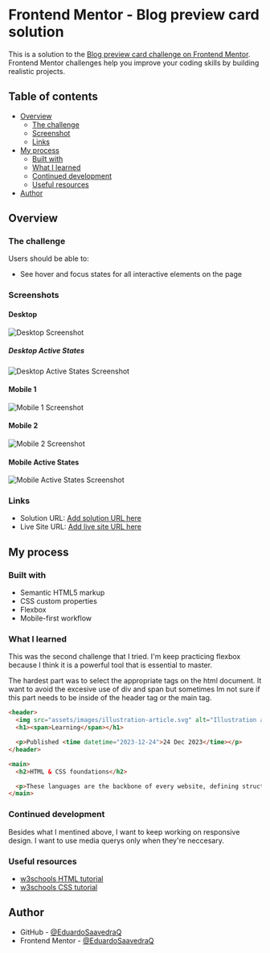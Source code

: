 # Frontend Mentor - Blog preview card solution

This is a solution to the [Blog preview card challenge on Frontend Mentor](https://www.frontendmentor.io/challenges/blog-preview-card-ckPaj01IcS). Frontend Mentor challenges help you improve your coding skills by building realistic projects. 

## Table of contents

- [Overview](#overview)
  - [The challenge](#the-challenge)
  - [Screenshot](#screenshots)
  - [Links](#links)
- [My process](#my-process)
  - [Built with](#built-with)
  - [What I learned](#what-i-learned)
  - [Continued development](#continued-development)
  - [Useful resources](#useful-resources)
- [Author](#author)

## Overview

### The challenge

Users should be able to:

- See hover and focus states for all interactive elements on the page

### Screenshots

#### Desktop

![Desktop Screenshot](./assets/images/screenshots/Desktop.png)

##### Desktop Active States

![Desktop Active States Screenshot](./assets/images/screenshots/Active_states.png)

#### Mobile 1
![Mobile 1 Screenshot](./assets/images/screenshots/Mobile1.png)

#### Mobile 2

![Mobile 2 Screenshot](./assets/images/screenshots/Mobile2.png)

#### Mobile Active States

![Mobile Active States Screenshot](./assets/images/screenshots/Mobile_active_states.png)

### Links

- Solution URL: [Add solution URL here](https://your-solution-url.com)
- Live Site URL: [Add live site URL here](https://your-live-site-url.com)

## My process

### Built with

- Semantic HTML5 markup
- CSS custom properties
- Flexbox
- Mobile-first workflow

### What I learned

This was the second challenge that I tried. I'm keep practicing flexbox because I think it is a powerful tool that is essential to
master.

The hardest part was to select the appropriate tags on the html document. It want to avoid the excesive use of div and span but sometimes Im not sure if this part needs to be inside of the header tag or the main tag.

```html
<header>
  <img src="assets/images/illustration-article.svg" alt="Illustration article image header" id="svg-image">
  <h1><span>Learning</span></h1>

  <p>Published <time datetime="2023-12-24">24 Dec 2023</time></p>
</header>

<main>
  <h2>HTML & CSS foundations</h2>

  <p>These languages are the backbone of every website, defining structure, content, and presentation.</p>
</main>
```

### Continued development

Besides what I mentined above, I want to keep working on responsive design. I want to use media querys only when they're neccesary.

### Useful resources

- [w3schools HTML tutorial](https://www.w3schools.com/html/default.asp)
- [w3schools CSS tutorial](https://www.w3schools.com/css/default.asp)

## Author

- GitHub - [@EduardoSaavedraQ](https://github.com/EduardoSaavedraQ)
- Frontend Mentor - [@EduardoSaavedraQ](https://www.frontendmentor.io/profile/EduardoSaavedraQ)